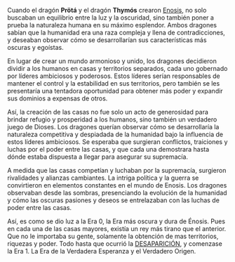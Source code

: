 Cuando el dragón **Prötá** y el dragón **Thymós** crearon <u>Enosis</u>, no solo buscaban un equilibrio entre la luz y la oscuridad, sino también poner a prueba la naturaleza humana en su máximo esplendor. Ambos dragones sabían que la humanidad era una raza compleja y llena de contradicciones, y deseaban observar cómo se desarrollarían sus características más oscuras y egoístas.

En lugar de crear un mundo armonioso y unido, los dragones decidieron dividir a los humanos en casas y territorios separados, cada uno gobernado por líderes ambiciosos y poderosos. Estos líderes serían responsables de mantener el control y la estabilidad en sus territorios, pero también se les presentaría una tentadora oportunidad para obtener más poder y expandir sus dominios a expensas de otros.

Así, la creación de las casas no fue solo un acto de generosidad para brindar refugio y prosperidad a los humanos, sino también un verdadero juego de Dioses. Los dragones querían observar cómo se desarrollaría la naturaleza competitiva y despiadada de la humanidad bajo la influencia de estos líderes ambiciosos. Se esperaba que surgieran conflictos, traiciones y luchas por el poder entre las casas, y que cada una demostrara hasta dónde estaba dispuesta a llegar para asegurar su supremacía.

A medida que las casas competían y luchaban por la supremacía, surgieron rivalidades y alianzas cambiantes. La intriga política y la guerra se convirtieron en elementos constantes en el mundo de Enosis. Los dragones observaban desde las sombras, presenciando la evolución de la humanidad y cómo las oscuras pasiones y deseos se entrelazaban con las luchas de poder entre las casas.

Así, es como se dio luz a la Era 0, la Era más oscura y dura de Énosis. Pues en cada una de las casas mayores, existía un rey más tirano que el anterior. Que no le importaba su gente, solamente la obtención de mas territorios, riquezas y poder. Todo hasta que ocurrió la <u>DESAPARICIÓN</u>, y comenzase la Era 1. La Era de la Verdadera Esperanza y el Verdadero Origen. 